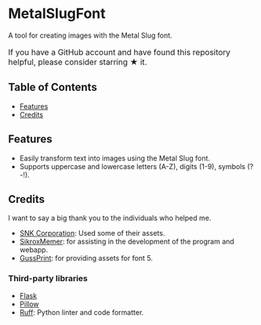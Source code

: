 # MetalSlugFont

A tool for creating images with the Metal Slug font.

<p style="font-size: medium">
If you have a GitHub account and have found this repository helpful, please consider starring ★ it.
</p>

## Table of Contents

- [Features](#features)
- [Credits](#credits)

## Features

- Easily transform text into images using the Metal Slug font.
- Supports uppercase and lowercase letters (A-Z), digits (1-9), symbols (?-!).

## Credits

I want to say a big thank you to the individuals who helped me.

- [SNK Corporation](https://www.snk-corp.co.jp): Used some of their assets.
- [SikroxMemer](https://github.com/SikroxMemer): for assisting in the development of the program and webapp.
- [GussPrint](https://www.spriters-resource.com/submitter/Gussprint): for providing assets for font 5.

### Third-party libraries

- [Flask](https://flask.palletsprojects.com/en/3.0.x/)
- [Pillow](https://python-pillow.org)
- [Ruff](https://docs.astral.sh/ruff/): Python linter and code formatter.
